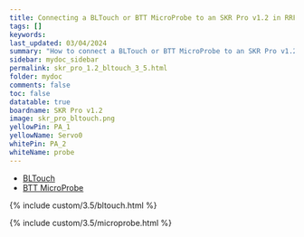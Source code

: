 ```yaml
---
title: Connecting a BLTouch or BTT MicroProbe to an SKR Pro v1.2 in RRF 3.5.0 Onwards
tags: []
keywords: 
last_updated: 03/04/2024
summary: "How to connect a BLTouch or BTT MicroProbe to an SKR Pro v1.2"
sidebar: mydoc_sidebar
permalink: skr_pro_1.2_bltouch_3_5.html
folder: mydoc
comments: false
toc: false
datatable: true
boardname: SKR Pro v1.2
image: skr_pro_bltouch.png
yellowPin: PA_1
yellowName: Servo0
whitePin: PA_2
whiteName: probe
---
```


<ul id="profileTabs" class="nav nav-tabs">
  <li class="active"><a class="noCrossRef" href="#bltouch" data-toggle="tab">BLTouch</a></li>  
	<li><a class="noCrossRef" href="#micro" data-toggle="tab">BTT MicroProbe</a></li>
</ul>
  <div class="tab-content">
<div role="tabpanel" class="tab-pane active" id="bltouch" markdown="1">

{% include custom/3.5/bltouch.html %}

</div>

<div role="tabpanel" class="tab-pane" id="micro" markdown="1">

{% include custom/3.5/microprobe.html %}

</div>

</div>
